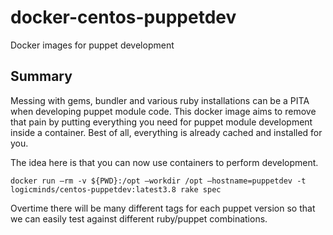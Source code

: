 # docker-centos-puppetdev
Docker images for puppet development 

## Summary
Messing with gems, bundler and various ruby installations can be a PITA when developing puppet module code. This docker image aims to remove that pain by putting everything you need for puppet module development inside a container. Best of all, everything is already cached and installed for you.

The idea here is that you can now use containers to perform development.

```shell
docker run –rm -v ${PWD}:/opt –workdir /opt –hostname=puppetdev -t logicminds/centos-puppetdev:latest3.8 rake spec
```

Overtime there will be many different tags for each puppet version so that we can easily test against different ruby/puppet combinations.

